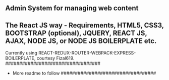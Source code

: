 
Admin System for managing web content
- 
The React JS way - Requirements, HTML5, CSS3, BOOTSTRAP (optional), JQUERY, REACT JS, AJAX, NODE JS, or NODE JS  BOILERPLATE etc.
-
Currently using REACT-REDUX-ROUTER-WEBPACK-EXPRESS-BOILERPLATE, courtesy Fizal619.
##################################
- More readme to follow
##################################